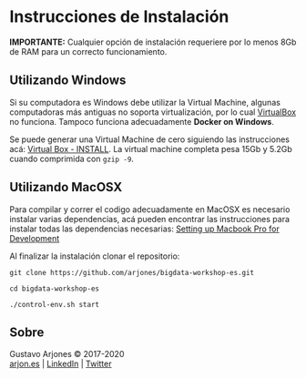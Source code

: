 # Instrucciones de Instalación

**IMPORTANTE:** Cualquier opción de instalación requeriere por lo menos 8Gb de RAM para un correcto funcionamiento.

## Utilizando Windows

Si su computadora es Windows debe utilizar la Virtual Machine, algunas computadoras más antiguas no soporta virtualización, por lo cual [VirtualBox](https://www.virtualbox.org/) no funciona. Tampoco funciona adecuadamente **Docker on Windows**.

Se puede generar una Virtual Machine de cero siguiendo las instrucciones acá: [Virtual Box - INSTALL](./vm). La virtual machine completa pesa 15Gb y 5.2Gb cuando comprimida con `gzip -9`.

## Utilizando MacOSX

Para compilar y correr el codigo adecuadamente en MacOSX es necesario instalar varias dependencias, acá pueden encontrar las instrucciones para instalar todas las dependencias necesarias: [Setting up Macbook Pro for Development](https://arjon.es/2019/setting-up-macbook-pro-for-development/)

Al finalizar la instalación clonar el repositorio:

```shell
git clone https://github.com/arjones/bigdata-workshop-es.git

cd bigdata-workshop-es

./control-env.sh start
```

## Sobre
Gustavo Arjones &copy; 2017-2020  
[arjon.es](https://arjon.es) | [LinkedIn](http://linkedin.com/in/arjones/) | [Twitter](https://twitter.com/arjones)
